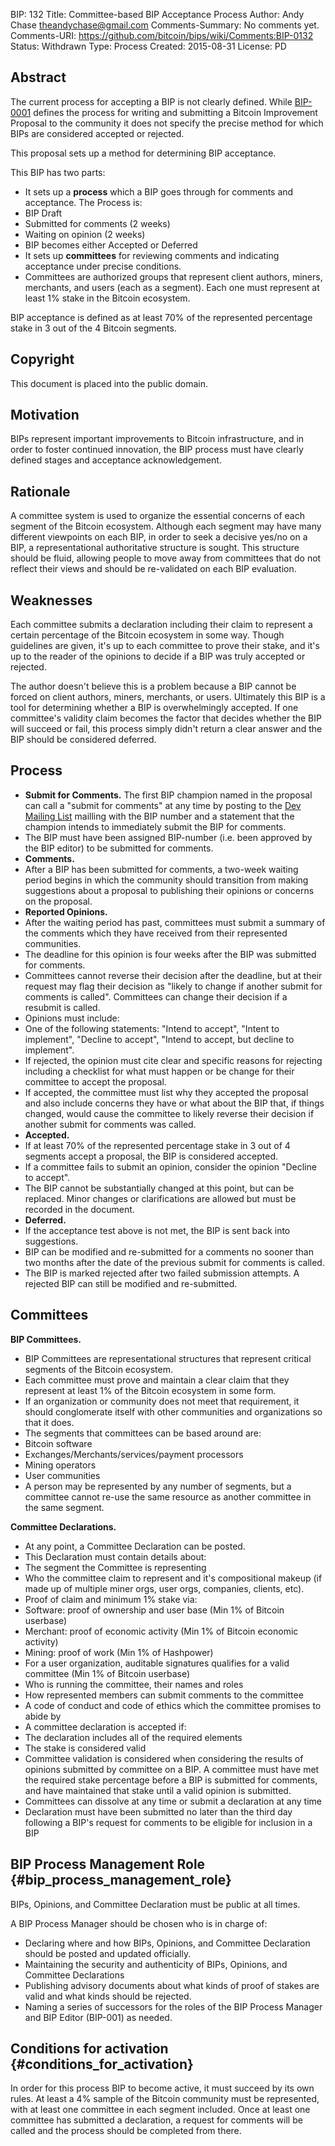 BIP: 132
Title: Committee-based BIP Acceptance Process
Author: Andy Chase <theandychase@gmail.com>
Comments-Summary: No comments yet.
Comments-URI: https://github.com/bitcoin/bips/wiki/Comments:BIP-0132
Status: Withdrawn
Type: Process
Created: 2015-08-31
License: PD

## Abstract

The current process for accepting a BIP is not clearly defined. While
[BIP-0001](https://github.com/bitcoin/bips/blob/master/bip-0001.mediawiki)
defines the process for writing and submitting a Bitcoin Improvement
Proposal to the community it does not specify the precise method for
which BIPs are considered accepted or rejected.

This proposal sets up a method for determining BIP acceptance.

This BIP has two parts:

-   It sets up a **process** which a BIP goes through for comments and
acceptance. The Process is:
-   BIP Draft
-   Submitted for comments (2 weeks)
-   Waiting on opinion (2 weeks)
-   BIP becomes either Accepted or Deferred
-   It sets up **committees** for reviewing comments and indicating
acceptance under precise conditions.
-   Committees are authorized groups that represent client authors,
miners, merchants, and users (each as a segment). Each one must
represent at least 1% stake in the Bitcoin ecosystem.

BIP acceptance is defined as at least 70% of the represented percentage
stake in 3 out of the 4 Bitcoin segments.

## Copyright

This document is placed into the public domain.

## Motivation

BIPs represent important improvements to Bitcoin infrastructure, and in
order to foster continued innovation, the BIP process must have clearly
defined stages and acceptance acknowledgement.

## Rationale

A committee system is used to organize the essential concerns of each
segment of the Bitcoin ecosystem. Although each segment may have many
different viewpoints on each BIP, in order to seek a decisive yes/no on
a BIP, a representational authoritative structure is sought. This
structure should be fluid, allowing people to move away from committees
that do not reflect their views and should be re-validated on each BIP
evaluation.

## Weaknesses

Each committee submits a declaration including their claim to represent
a certain percentage of the Bitcoin ecosystem in some way. Though
guidelines are given, it\'s up to each committee to prove their stake,
and it\'s up to the reader of the opinions to decide if a BIP was truly
accepted or rejected.

The author doesn\'t believe this is a problem because a BIP cannot be
forced on client authors, miners, merchants, or users. Ultimately this
BIP is a tool for determining whether a BIP is overwhelmingly accepted.
If one committee\'s validity claim becomes the factor that decides
whether the BIP will succeed or fail, this process simply didn\'t return
a clear answer and the BIP should be considered deferred.

## Process

-   **Submit for Comments.** The first BIP champion named in the
proposal can call a \"submit for comments\" at any time by posting
to the [Dev Mailing
List](https://lists.linuxfoundation.org/mailman/listinfo/bitcoin-dev)
mailling with the BIP number and a statement that the champion
intends to immediately submit the BIP for comments.
-   The BIP must have been assigned BIP-number (i.e. been approved
by the BIP editor) to be submitted for comments.
-   **Comments.**
-   After a BIP has been submitted for comments, a two-week waiting
period begins in which the community should transition from
making suggestions about a proposal to publishing their opinions
or concerns on the proposal.
-   **Reported Opinions.**
-   After the waiting period has past, committees must submit a
summary of the comments which they have received from their
represented communities.
-   The deadline for this opinion is four weeks after the BIP was
submitted for comments.
-   Committees cannot reverse their decision after the deadline, but
at their request may flag their decision as \"likely to change
if another submit for comments is called\". Committees can
change their decision if a resubmit is called.
-   Opinions must include:
-   One of the following statements: \"Intend to accept\",
\"Intent to implement\", \"Decline to accept\", \"Intend to
accept, but decline to implement\".
-   If rejected, the opinion must cite clear and specific
reasons for rejecting including a checklist for what must
happen or be change for their committee to accept the
proposal.
-   If accepted, the committee must list why they accepted the
proposal and also include concerns they have or what about
the BIP that, if things changed, would cause the committee
to likely reverse their decision if another submit for
comments was called.
-   **Accepted.**
-   If at least 70% of the represented percentage stake in 3 out of
4 segments accept a proposal, the BIP is considered accepted.
-   If a committee fails to submit an opinion, consider the opinion
\"Decline to accept\".
-   The BIP cannot be substantially changed at this point, but can
be replaced. Minor changes or clarifications are allowed but
must be recorded in the document.
-   **Deferred.**
-   If the acceptance test above is not met, the BIP is sent back
into suggestions.
-   BIP can be modified and re-submitted for a comments no sooner
than two months after the date of the previous submit for
comments is called.
-   The BIP is marked rejected after two failed submission attempts.
A rejected BIP can still be modified and re-submitted.

## Committees

**BIP Committees.**

-   BIP Committees are representational structures that represent
critical segments of the Bitcoin ecosystem.
-   Each committee must prove and maintain a clear claim that they
represent at least 1% of the Bitcoin ecosystem in some form.
-   If an organization or community does not meet that requirement, it
should conglomerate itself with other communities and organizations
so that it does.
-   The segments that committees can be based around are:
-   Bitcoin software
-   Exchanges/Merchants/services/payment processors
-   Mining operators
-   User communities
-   A person may be represented by any number of segments, but a
committee cannot re-use the same resource as another committee in
the same segment.

**Committee Declarations.**

-   At any point, a Committee Declaration can be posted.
-   This Declaration must contain details about:
-   The segment the Committee is representing
-   Who the committee claim to represent and it\'s compositional
makeup (if made up of multiple miner orgs, user orgs, companies,
clients, etc).
-   Proof of claim and minimum 1% stake via:
-   Software: proof of ownership and user base (Min 1% of
Bitcoin userbase)
-   Merchant: proof of economic activity (Min 1% of Bitcoin
economic activity)
-   Mining: proof of work (Min 1% of Hashpower)
-   For a user organization, auditable signatures qualifies for
a valid committee (Min 1% of Bitcoin userbase)
-   Who is running the committee, their names and roles
-   How represented members can submit comments to the committee
-   A code of conduct and code of ethics which the committee
promises to abide by
-   A committee declaration is accepted if:
-   The declaration includes all of the required elements
-   The stake is considered valid
-   Committee validation is considered when considering the results
of opinions submitted by committee on a BIP. A committee must
have met the required stake percentage before a BIP is submitted
for comments, and have maintained that stake until a valid
opinion is submitted.
-   Committees can dissolve at any time or submit a declaration at any
time
-   Declaration must have been submitted no later than the third day
following a BIP\'s request for comments to be eligible for inclusion
in a BIP

## BIP Process Management Role {#bip_process_management_role}

BIPs, Opinions, and Committee Declaration must be public at all times.

A BIP Process Manager should be chosen who is in charge of:

-   Declaring where and how BIPs, Opinions, and Committee Declaration
should be posted and updated officially.
-   Maintaining the security and authenticity of BIPs, Opinions, and
Committee Declarations
-   Publishing advisory documents about what kinds of proof of stakes
are valid and what kinds should be rejected.
-   Naming a series of successors for the roles of the BIP Process
Manager and BIP Editor (BIP-001) as needed.

## Conditions for activation {#conditions_for_activation}

In order for this process BIP to become active, it must succeed by its
own rules. At least a 4% sample of the Bitcoin community must be
represented, with at least one committee in each segment included. Once
at least one committee has submitted a declaration, a request for
comments will be called and the process should be completed from there.
